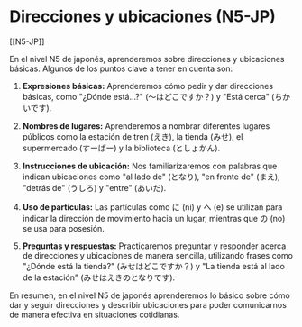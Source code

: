 # Direcciones y ubicaciones (N5-JP)

[[N5-JP]]

En el nivel N5 de japonés, aprenderemos sobre direcciones y ubicaciones básicas. Algunos de los puntos clave a tener en cuenta son:

1. **Expresiones básicas:** Aprenderemos cómo pedir y dar direcciones básicas, como "¿Dónde está...?" (～はどこですか？) y "Está cerca" (ちかいです).

2. **Nombres de lugares:** Aprenderemos a nombrar diferentes lugares públicos como la estación de tren (えき), la tienda (みせ), el supermercado (すーぱー) y la biblioteca (としょかん).

3. **Instrucciones de ubicación:** Nos familiarizaremos con palabras que indican ubicaciones como "al lado de" (となり), "en frente de" (まえ), "detrás de" (うしろ) y "entre" (あいだ).

4. **Uso de partículas:** Las partículas como に (ni) y へ (e) se utilizan para indicar la dirección de movimiento hacia un lugar, mientras que の (no) se usa para posesión.

5. **Preguntas y respuestas:** Practicaremos preguntar y responder acerca de direcciones y ubicaciones de manera sencilla, utilizando frases como "¿Dónde está la tienda?" (みせはどこですか？) y "La tienda está al lado de la estación" (みせはえきのとなりです).

En resumen, en el nivel N5 de japonés aprenderemos lo básico sobre cómo dar y seguir direcciones y describir ubicaciones para poder comunicarnos de manera efectiva en situaciones cotidianas.
